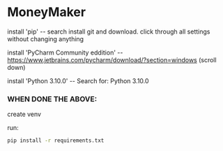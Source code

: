 # MoneyMaker

install 'pip' -- search install git and download. click through all settings without changing anything

install 'PyCharm Community eddition' -- https://www.jetbrains.com/pycharm/download/?section=windows (scroll down)

install 'Python 3.10.0' -- Search for: Python 3.10.0



### WHEN DONE THE ABOVE: 

create venv

run:
``` bash 
pip install -r requirements.txt
```
